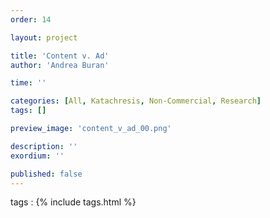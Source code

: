 ```yaml
---
order: 14

layout: project

title: 'Content v. Ad'
author: 'Andrea Buran'

time: ''

categories: [All, Katachresis, Non-Commercial, Research]
tags: []

preview_image: 'content_v_ad_00.png'

description: ''
exordium: ''

published: false
---
```


tags
: {% include tags.html %}
